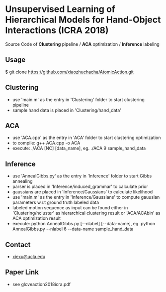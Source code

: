 Unsupervised Learning of Hierarchical Models for Hand-Object Interactions (ICRA 2018)
======
Source Code of **Clustering** pipeline / **ACA** optimization / **Inference** labeling

## Usage

$ git clone https://github.com/xiaozhuchacha/AtomicAction.git


## Clustering

* use 'main.m' as the entry in 'Clustering' folder to start clustering pipeline
* sample hand data is placed in 'Clustering/hand_data'


## ACA

* use 'ACA.cpp' as the entry in 'ACA' folder to start clustering optimization
* to compile: g++ ACA.cpp -o ACA
* execute: ./ACA [NC] [data_name], eg. ./ACA 9 sample_hand_data


## Inference

* use 'AnnealGibbs.py' as the entry in 'Inference' folder to start Gibbs annealing
* parser is placed in 'Inference/induced_grammar' to calculate prior
* gaussians are placed in 'Inference/Gaussians' to calculate likelihood
* use 'main.m' as the entry in 'Inference/Gaussians' to compute gauusian parameters w.r.t ground truth labeled data
* labeled motion sequence as input can be found either in 'Clustering/hcluster' as hierarchical clustering result or 'ACA/ACAbin' as ACA optimization result
* execute: python AnnealGibbs.py [--nlabel] [--data-name], eg. python AnnealGibbs.py --nlabel 6 --data-name sample_hand_data


## Contact

* xiexu@ucla.edu


## Paper Link

* see gloveaction2018icra.pdf